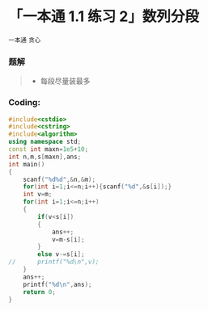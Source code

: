 # 「一本通 1.1 练习 2」数列分段

`一本通` `贪心`

### 题解

> - 每段尽量装最多

### Coding:
```cpp
#include<cstdio>
#include<cstring>
#include<algorithm>
using namespace std;
const int maxn=1e5+10;
int n,m,s[maxn],ans;
int main()
{
	scanf("%d%d",&n,&m);
	for(int i=1;i<=n;i++){scanf("%d",&s[i]);}
	int v=m;
	for(int i=1;i<=n;i++)
	{
		if(v<s[i])
		{
			ans++;
			v=m-s[i];
		}
		else v-=s[i];
//		printf("%d\n",v);
	}
	ans++;
	printf("%d\n",ans);
	return 0;
}
```
<!--stackedit_data:
eyJoaXN0b3J5IjpbLTE5NjU1MzI0NjRdfQ==
-->